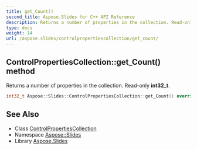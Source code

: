 ```yaml
---
title: get_Count()
second_title: Aspose.Slides for C++ API Reference
description: Returns a number of properties in the collection. Read-only int32_t.
type: docs
weight: 14
url: /aspose.slides/controlpropertiescollection/get_count/
---
```

## ControlPropertiesCollection::get_Count() method


Returns a number of properties in the collection. Read-only **int32_t**.

```cpp
int32_t Aspose::Slides::ControlPropertiesCollection::get_Count() override
```

## See Also

* Class [ControlPropertiesCollection](../)
* Namespace [Aspose::Slides](../../)
* Library [Aspose.Slides](../../../)
